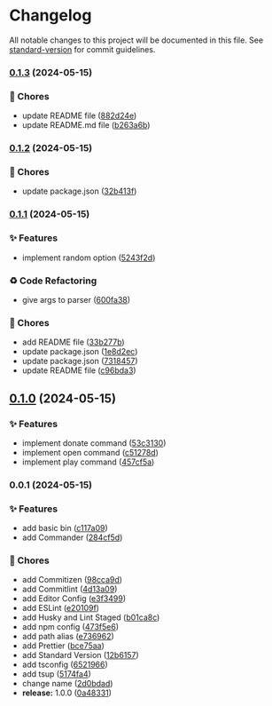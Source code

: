# Changelog

All notable changes to this project will be documented in this file. See [standard-version](https://github.com/conventional-changelog/standard-version) for commit guidelines.

### [0.1.3](https://github.com/remvze/lowfi/compare/v0.1.2...v0.1.3) (2024-05-15)


### 🚚 Chores

* update README file ([882d24e](https://github.com/remvze/lowfi/commit/882d24e688969ddb2d5c50ed654b91d89f836e11))
* update README.md file ([b263a6b](https://github.com/remvze/lowfi/commit/b263a6b7f72246f3a5be729515b237f892806955))

### [0.1.2](https://github.com/remvze/lowfi/compare/v0.1.1...v0.1.2) (2024-05-15)


### 🚚 Chores

* update package.json ([32b413f](https://github.com/remvze/lowfi/commit/32b413f5177b85f99c0bc01540a45ca62ee6c9e2))

### [0.1.1](https://github.com/remvze/lowfi/compare/v0.1.0...v0.1.1) (2024-05-15)


### ✨ Features

* implement random option ([5243f2d](https://github.com/remvze/lowfi/commit/5243f2d0d02532893a283e5b6da3c598afbc6fc4))


### ♻️ Code Refactoring

* give args to parser ([600fa38](https://github.com/remvze/lowfi/commit/600fa38920a4b6aeb77e8723c0ee65d8c88b0faa))


### 🚚 Chores

* add README file ([33b277b](https://github.com/remvze/lowfi/commit/33b277b701ac735ac08d5f9e334f11e10e40ec50))
* update package.json ([1e8d2ec](https://github.com/remvze/lowfi/commit/1e8d2ec147e30bef3f109460b72b9ad060ead785))
* update package.json ([7318457](https://github.com/remvze/lowfi/commit/7318457a53adbcb0605665794188d1f586d836d8))
* update README file ([c96bda3](https://github.com/remvze/lowfi/commit/c96bda3b4260da9c4cb675e5ed2de084502c755c))

## [0.1.0](https://github.com/remvze/lowfi/compare/v0.0.1...v0.1.0) (2024-05-15)


### ✨ Features

* implement donate command ([53c3130](https://github.com/remvze/lowfi/commit/53c3130d27aaffe3a96d54a2773855deb98a8982))
* implement open command ([c51278d](https://github.com/remvze/lowfi/commit/c51278d809095c0bbceda14d6748204f240d881b))
* implement play command ([457cf5a](https://github.com/remvze/lowfi/commit/457cf5a8aaf2b543f1dcf8feaa2911e7bf36a567))

### 0.0.1 (2024-05-15)


### ✨ Features

* add basic bin ([c117a09](https://github.com/remvze/lowfi/commit/c117a09f1e9f4685d7fcac9ed7cbb01237c68f8d))
* add Commander ([284cf5d](https://github.com/remvze/lowfi/commit/284cf5da4ea3e8ede524042020a9f5d810db8f6c))


### 🚚 Chores

* add Commitizen ([98cca9d](https://github.com/remvze/lowfi/commit/98cca9d713a4886bd04a333911ee02a8bfa5fbd6))
* add Commitlint ([4d13a09](https://github.com/remvze/lowfi/commit/4d13a09522d422045564a501e110431e138e80c0))
* add Editor Config ([e3f3499](https://github.com/remvze/lowfi/commit/e3f349903d03930c7346711da2f4551540324d40))
* add ESLint ([e20109f](https://github.com/remvze/lowfi/commit/e20109f6831696577c60bddd93531618e7b373b0))
* add Husky and Lint Staged ([b01ca8c](https://github.com/remvze/lowfi/commit/b01ca8c4debc38633a69829ea63663ea97b26943))
* add npm config ([473f5e6](https://github.com/remvze/lowfi/commit/473f5e6db12dd95ebac8eafb2b5424c4f63fc969))
* add path alias ([e736962](https://github.com/remvze/lowfi/commit/e736962a4b0f8dfb25aab03178e1d4cb78a45c8f))
* add Prettier ([bce75aa](https://github.com/remvze/lowfi/commit/bce75aa21d2b3852751932bf7c8df642a599b17d))
* add Standard Version ([12b6157](https://github.com/remvze/lowfi/commit/12b6157e4513631ffe8b9828bdf51c5704d66613))
* add tsconfig ([6521966](https://github.com/remvze/lowfi/commit/6521966731cd26ff0a587ddabc720acfa680c91d))
* add tsup ([5174fa4](https://github.com/remvze/lowfi/commit/5174fa49897bee4f2977983250b215c9c7a3af6b))
* change name ([2d0bdad](https://github.com/remvze/lowfi/commit/2d0bdad7b5fc6a2eb9b8b1dc8d496abd139ca6aa))
* **release:** 1.0.0 ([0a48331](https://github.com/remvze/lowfi/commit/0a4833121a5a88c8a2b0e4030d1f1714c94f0b87))
